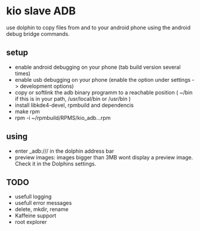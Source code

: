 # kio slave ADB

use dolphin to copy files from and to your android phone using the android debug bridge commands.

## setup

* enable android debugging on your phone (tab build version several times)
* enable usb debugging on your phone (enable the option under settings -> development options)
* copy or softlink the adb binary programm to a reachable position ( ~/bin if this is in your path, /usr/local/bin or /usr/bin )
* install libkde4-devel, rpmbuild and dependencis
* make rpm
* rpm -i ~/rpmbuild/RPMS/kio_adb...rpm

## using

* enter _adb:/// in the dolphin address bar
* preview images: images bigger than 3MB wont display a preview image. Check it in the Dolphins settings.

## TODO

* usefull logging
* usefull error messages
* delete, mkdir, rename
* Kaffeine support
* root explorer
